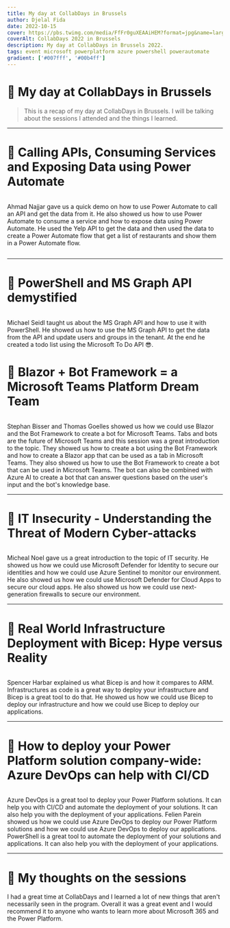 ```yaml
---
title: My day at CollabDays in Brussels
author: Djelal Fida
date: 2022-10-15
cover: https://pbs.twimg.com/media/FfFr0guXEAAiHEM?format=jpg&name=large
coverAlt: CollabDays 2022 in Brussels
description: My day at CollabDays in Brussels 2022.
tags: event microsoft powerplatform azure powershell powerautomate
gradient: ['#007fff', '#00b4ff']
---
```


<script>
    import Image from '$lib/components/Image.svelte';
</script>

# 🚀 My day at CollabDays in Brussels

> This is a recap of my day at CollabDays in Brussels. I will be talking about the sessions I attended and the things I learned.

<hr />

# 📝 Calling APIs, Consuming Services and Exposing Data using Power Automate

<Image imgUrl="https://pbs.twimg.com/media/FfIQ6h8XoAEUhvJ?format=jpg&name=large" altText="Ahmad Najjar giving us a quick demo" size="small" />

Ahmad Najjar gave us a quick demo on how to use Power Automate to call an API and get the data from it. He also showed us how to use Power Automate to consume a service and how to expose data using Power Automate. He used the Yelp API to get the data and then used the data to create a Power Automate flow that get a list of restaurants and show them in a Power Automate flow.

<Image imgUrl="https://media.discordapp.net/attachments/629332173702430730/1030753308211675206/IMG_1861.jpg?width=1624&height=1218" altText="The PowerPlatform ecosystem explained" size="small" />

<hr />

# 📝 PowerShell and MS Graph API demystified

<Image imgUrl="https://media.discordapp.net/attachments/1027665764439838734/1030899882149564426/20221015_104626.jpg?width=914&height=1219" altText="Michael Seidl teaching us about MS Graph API" size="small" />

Michael Seidl taught us about the MS Graph API and how to use it with PowerShell. He showed us how to use the MS Graph API to get the data from the API and update users and groups in the tenant. At the end he created a todo list using the Microsoft To Do API 😎.

# 📝 Blazor + Bot Framework = a Microsoft Teams Platform Dream Team

<Image imgUrl="https://pbs.twimg.com/media/FfGiwbCXkAIvxvZ?format=jpg&name=large" altText="Stephan Bisser and Thomas Goelles aka the bot specialists" size="large" />

Stephan Bisser and Thomas Goelles showed us how we could use Blazor and the Bot Framework to create a bot for Microsoft Teams.
Tabs and bots are the future of Microsoft Teams and this session was a great introduction to the topic. They showed us how to create a bot using the Bot Framework and how to create a Blazor app that can be used as a tab in Microsoft Teams. They also showed us how to use the Bot Framework to create a bot that can be used in Microsoft Teams. The bot can also be combined with Azure AI to create a bot that can answer questions based on the user's input and the bot's knowledge base.

<hr />

# 📝 IT Insecurity - Understanding the Threat of Modern Cyber-attacks

<Image imgUrl="https://pbs.twimg.com/media/FfG_pCNXgAE_ump?format=jpg&name=large" altText="Michael Noel teaching us about modern techniques" size="large" />

Micheal Noel gave us a great introduction to the topic of IT security. He showed us how we could use Microsoft Defender for Identity to secure our identities and how we could use Azure Sentinel to monitor our environment. He also showed us how we could use Microsoft Defender for Cloud Apps to secure our cloud apps. He also showed us how we could use next-generation firewalls to secure our environment.

<hr />

# 📝 Real World Infrastructure Deployment with Bicep: Hype versus Reality

<Image imgUrl="https://pbs.twimg.com/media/FcS4E_KXoAEt1Q1?format=jpg&name=large" altText="Spencer Harbar giving us a lecture about Bicep and how it compares to ARM" size="medium" />

Spencer Harbar explained us what Bicep is and how it compares to ARM. Infrastructures as code is a great way to deploy your infrastructure and Bicep is a great tool to do that. He showed us how we could use Bicep to deploy our infrastructure and how we could use Bicep to deploy our applications.

<hr />

# 📝 How to deploy your Power Platform solution company-wide: Azure DevOps can help with CI/CD

<Image imgUrl="https://pbs.twimg.com/media/FfHfcQ0WIAE7MKZ?format=jpg&name=large" altText="Feline Parein
giving us a lecture about Azure DevOps and how it can help us with CI/CD" size="medium" />

Azure DevOps is a great tool to deploy your Power Platform solutions. It can help you with CI/CD and automate the deployment of your solutions. It can also help you with the deployment of your applications. Felien Parein showed us how we could use Azure DevOps to deploy our Power Platform solutions and how we could use Azure DevOps to deploy our applications. PowerShell is a great tool to automate the deployment of your solutions and applications. It can also help you with the deployment of your applications.

<hr />

# 🤔 My thoughts on the sessions

I had a great time at CollabDays and I learned a lot of new things that aren't necessarily seen in the program. Overall it was a great event and I would recommend it to anyone who wants to learn more about Microsoft 365 and the Power Platform.
